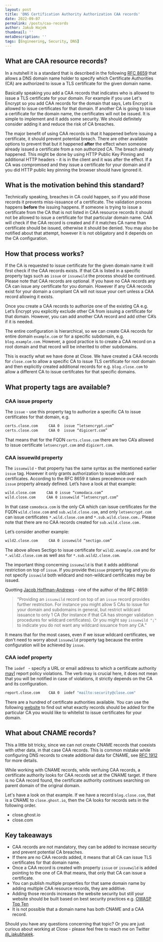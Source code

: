 ```yaml
---
layout: post
title: 'DNS Certification Authority Authorization CAA records'
date: 2022-09-07
permalink: /posts/caa-records
author: Jakub Hajek
thumbnail: ''
metaDescription: ''
tags: [Engineering, Security, DNS]
---
```


## What are CAA resource records?

In a nutshell it is a standard that is described in the following [RFC 8659](https://www.rfc-editor.org/rfc/rfc8659) that allows a DNS domain name holder to specify which Certificate Authorities (CA) are authorized to issue a TLS certificate for the given domain name.  

Basically speaking you add a CAA records that indicates who is allowed to issue a TLS certificate for your domain. For example if you use Let's Encrypt so you add CAA records for the domain that says, Lets Encrypt is allowed to issue certificates for that domain. If another CA is going to issue a certificate for the domain name, the certificates will not be issued. It is simple to implement and it adds some security. We should definitely consider adding it and reduce the risk of CA breaches. 

The major benefit of using CAA records is that it happened before issuing a certificate, it should prevent potential breach. There are other available options to prevent that but it happened **after** the effect when someone already issued a certificate from a non authorized CA. The breach already happened. This might be done by using HTTP Public Key Pinning and additional HTTP headers - it is in the client and it was after the effect. If a CA was compromised and they issue a certificate for your domain and if you did HTTP public key pinning the browser should have ignored it.

## What is the motivation behind this standard?

Technically speaking, breaches in CA could happen, so if you add those records it prevents miss-issuance of a certificate. The validation process happens **before** the issuing happens. If someone is trying to issue a certificate from the CA that is not listed in CAA resource records it should not be allowed to issue a certificate for that particular domain name. CAA will check if the CAA record is created and if it matches CA name than certificate should be issued, otherwise it should be denied. You may also be notified about that attempt, however it is not obligatory and it depends on the CA configuration. 

## How that process works?

If the CA is requested to issue certificate for the given domain name it will first check if the CAA records exists. If that CA is listed in a specific property tags such as `issue` or `issuewild` the process should be continued. Please note that CAA records are optional. If you have no CAA records any CA can issue any certificate for you domain. However if any CAA records exist for your domain a compliant CA will not issue your cert unless a CAA record allowing it exists.

Once you create a CAA records to authorize one of the existing CA e.g. Let’s Encrypt you explicitly exclude other CA from issuing a certificate for that domain. However, you can add another CAA record and add other CA’s if it is needed. 

The entire configuration is hierarchical, so we can create CAA records for entire domain `example.com` or for a specific subdomain, e.g. `blog.example.com`. However, a good practice is to create a CAA record on a root domain and that record will be inherited to other subdomains. 

This is exactly what we have done at Close. We have created a CAA records for `close.com` to allow a specific CA to issue TLS certificate for root domain and then explicitly created additional records for e.g. `blog.close.com` to allow a different CA to issue certifcates for that specific domains. 

## What property tags are available? 

### CAA issue property

The `issue` - use this property tag to authorize a specific CA to issue certificates for that domain, e.g.

```bash
certs.close.com     CAA 0  issue “letsencrypt.com”
certs.close.com     CAA 0  issue “digicert.com”
```

That means that for the FQDN `certs.close.com` there are two CA’a allowed to issue certificate `letsencrypt.com` and `digicert.com`.

### CAA issuewild property

The `issuewild` - that property has the same syntax as the mentioned earlier `issue` tag. However it only grants authorization to issue wildcard certificates. According to the RFC 8659 it takes precedence over each `issue` property already defined. Let’s have a look at that example:

```bash
wild.close.com     CAA 0 issue “comodaca.com”
wild.close.com     CAA 0 issuewild “letsencrypt.com”
```

In that case `comodoca.com` is the only CA which can issue certificates for the FQDN `wild.close.com` and `sub.wild.close.com`, and only `letsencrypt.com` can issue certificates `*.wild.close.com` and `*.sub.wild.close.com.`. Please note that there are no CAA records created for `sub.wild.close.com.`

Let’s consider another example: 

```bash
wild2.close.com     CAA 0 issuewild “sectigo.com”
```

The above allows Sectigo to issue certificate for `wild2.example.com` and for `*.wild2.close.com` as well ass for `*.sub.wild2.close.com`.

The important thing concerning `issuewild` is that it adds additional restriction on top of `issue`. If you provide the`issue` property tag and you do not specify `issuwild` both wildcard and non-wildcard certificates may be issued.

Quotting [Jacob Hoffman-Andrews](https://www.eff.org/about/staff/jacob-hoffman-andrews) - one of the author of the RFC 8659: 
> "Providing an `issuewild` record on top of an `issue` record provides further restriction. For instance you might allow 5 CAs to issue for your domain and subdomains in general, but restrict wildcard issuance to only 1 CA (for instance if that CA has stronger validation procedures for wildcard certificates). Or you might say `issuewild ";"` to indicate you do not want any wildcard issuance from any CA."

It means that for the most cases, even if we issue wildcard certificates, we don't need to worry about `issuewild` property tag because the entire configuration will be achieved by `issue`.

### CAA iodef property

The `iodef ` - specify a URL or email address to which a certificate authority [may](https://www.rfc-editor.org/rfc/rfc2119#section-5)] report policy violations. The verb may is crucial here, it does not mean that you will be notified in case of violations, it strictly depends on the CA and its configuration.

```bash
report.close.com    CAA 0  iodef "mailto:security@close.com"
```

There are a hundred of certificate authorities available. You can use the following [website](https://sslmate.com/caa/) to find out what exactly records should be added for the particular CA you would like to whitelist to issue certificates for your domain. 

## What about CNAME records?

This a little bit tricky, since we can not create CNAME records that coexists with other data, in that case CAA records. This is common mistake while configuring DNS records to create additional data for CNAME, see [RFC 1912](https://www.ietf.org/rfc/rfc1912.txt) for more details. 

While working with CNAME records, while verifuing CAA records, a certificate authority looks for CAA records set at the CNAME target. If there is no CAA record found, the certificate authority continues searching on parent domain of the original domain. 

Let's have a look on that example. If we have a record `blog.close.com`, that is a CNAME to `close.ghost.io`, then the CA looks for records sets in the following order. 

- close.ghost.io
- close.com

## Key takeaways

- CAA records are not mandatory, they can be added to increase security and prevent potential CA breaches.
- If there are no CAA records added, it means that all CA can issue TLS certificates for that domain name. 
- Once a CAA record is created with property `issue` or `issuewild` is added pointing to the one of CA that means, that only that CA can issue a certificate.
- You can publish multiple properties for that same domain name by adding multiple CAA resource records, they are additive. 
- Adding those records increases the website security but still your website should be built based on best security practices e.g. [OWASP Top Ten](https://owasp.org/www-project-top-ten/)
- It is not possible that a domain name has both CNAME and a CAA record. 

Should you have any questions concerning that topic? Or you are just curious about working at Close - please feel free to reach me on Twitter [@_jakubhajek](https://twitter.com/_jakubhajek). 